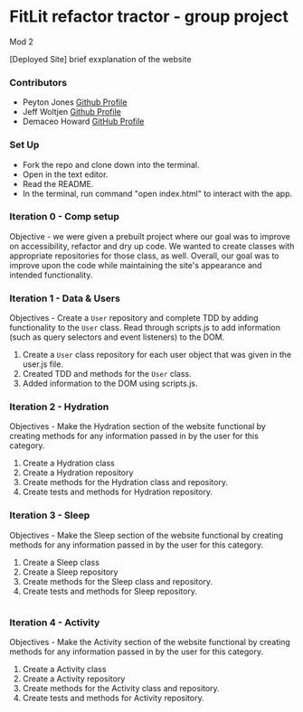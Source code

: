# FitLit refactor tractor - group project
Mod 2

[Deployed Site]
brief exxplanation of the website 

### Contributors
* Peyton Jones [Github Profile](https://github.com/Peytonjo)
* Jeff Woltjen [Github Profile](https://github.com/jwoltjen)
* Demaceo Howard [GitHub Profile](https://github.com/demaceo)

### Set Up
* Fork the repo and clone down into the terminal.
* Open in the text editor.
* Read the README.
* In the terminal, run command "open index.html" to interact with the app.

### Iteration 0 - Comp setup
Objective - we were given a prebuilt project where our goal was to improve on accessibility, refactor and dry up code. We wanted to create classes with appropriate repositories for those class, as well. Overall, our goal was to improve upon the code while maintaining the site's appearance and intended functionality.

### Iteration 1 - Data & Users
Objectives - Create a `User` repository and complete TDD by adding functionality to the `User` class. Read through scripts.js to add information (such as query selectors and event listeners) to the DOM.
1. Create a `User` class repository for each user object that was given in the user.js file.
2. Created TDD and methods for the `User` class.
3. Added information to the DOM using scripts.js.

### Iteration 2 - Hydration
Objectives - Make the Hydration section of the website functional by creating methods for any information passed in by the user for this category.
1. Create a Hydration class
2. Create a Hydration repository
3. Create methods for the Hydration class and repository.
4. Create tests and methods for Hydration repository.

### Iteration 3 - Sleep
Objectives - Make the Sleep section of the website functional by creating methods for any information passed in by the user for this category.
1. Create a Sleep class
2. Create a Sleep repository
3. Create methods for the Sleep class and repository.
4. Create tests and methods for Sleep repository.

![]()


### Iteration 4 - Activity
Objectives - Make the Activity section of the website functional by creating methods for any information passed in by the user for this category.
1. Create a Activity class
2. Create a Activity repository
3. Create methods for the Activity class and repository.
4. Create tests and methods for Activity repository.











